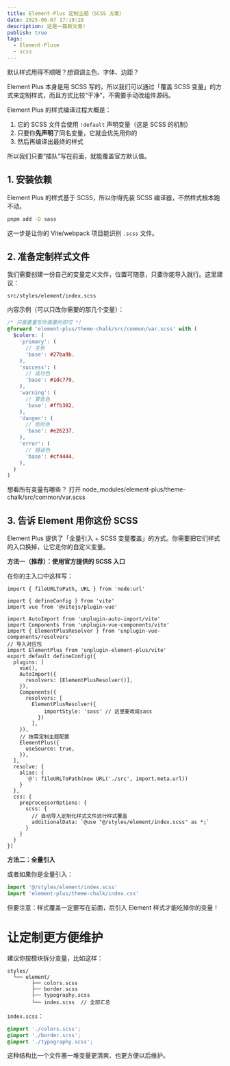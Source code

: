 ```yaml
---
title: Element-Plus 定制主题（SCSS 方案）
date: 2025-06-07 17:19:28
description: 这是一篇新文章!
publish: true
tags:
  - Element-Pluse
  - scss
---
```


默认样式用得不顺眼？想调调主色、字体、边距？

Element Plus 本身是用 SCSS 写的，所以我们可以通过「覆盖 SCSS 变量」的方式来定制样式，而且方式比较“干净”，不需要手动改组件源码。

Element Plus 的样式编译过程大概是：

1. 它的 SCSS 文件会使用 `!default` 声明变量（这是 SCSS 的机制）
2. 只要你**先声明**了同名变量，它就会优先用你的
3. 然后再编译出最终的样式

所以我们只要“插队”写在前面，就能覆盖官方默认值。

## 1. 安装依赖

Element Plus 的样式基于 SCSS，所以你得先装 SCSS 编译器，不然样式根本跑不动。

```bash
pnpm add -D sass
```

这一步是让你的 Vite/webpack 项目能识别 `.scss` 文件。

## 2. 准备定制样式文件

我们需要创建一份自己的变量定义文件，位置可随意，只要你能导入就行。这里建议：

```
src/styles/element/index.scss
```

内容示例（可以只改你需要的那几个变量）：

```scss
/* 只需要重写你需要的即可 */
@forward 'element-plus/theme-chalk/src/common/var.scss' with (
  $colors: (
    'primary': (
      // 主色
      'base': #27ba9b,
    ),
    'success': (
      // 成功色
      'base': #1dc779,
    ),
    'warning': (
      // 警告色
      'base': #ffb302,
    ),
    'danger': (
      // 危险色
      'base': #e26237,
    ),
    'error': (
      // 错误色
      'base': #cf4444,
    ),
  )
)
```

想看所有变量有哪些？
打开 node_modules/element-plus/theme-chalk/src/common/var.scss

## 3. 告诉 Element 用你这份 SCSS

Element Plus 提供了「全量引入 + SCSS 变量覆盖」的方式。你需要把它们样式的入口换掉，让它走你的自定义变量。

**方法一（推荐）：使用官方提供的 SCSS 入口**

在你的主入口中这样写：

```javascript{9-10,19-21,20-23,30-37}
import { fileURLToPath, URL } from 'node:url'

import { defineConfig } from 'vite'
import vue from '@vitejs/plugin-vue'

import AutoImport from 'unplugin-auto-import/vite'
import Components from 'unplugin-vue-components/vite'
import { ElementPlusResolver } from 'unplugin-vue-components/resolvers'
// 导入对应包
import ElementPlus from 'unplugin-element-plus/vite'
export default defineConfig({
  plugins: [
    vue(),
    AutoImport({
      resolvers: [ElementPlusResolver()],
    }),
    Components({
      resolvers: [
	    ElementPlusResolver({
		    importStyle: 'sass' // 这里要改成sass
		  })
	    ],
    }),
    // 按需定制主题配置
    ElementPlus({
      useSource: true,
    }),
  ],
  resolve: {
    alias: {
      '@': fileURLToPath(new URL('./src', import.meta.url))
    }
  },
  css: {
    preprocessorOptions: {
      scss: {
        // 自动导入定制化样式文件进行样式覆盖
        additionalData: `@use "@/styles/element/index.scss" as *;`
      }
    }
  }
})
```

**方法二：全量引入**

或者如果你是全量引入：

```ts
import '@/styles/element/index.scss'
import 'element-plus/theme-chalk/index.css'
```

但要注意：样式覆盖一定要写在前面，后引入 Element 样式才能吃掉你的变量！

# 让定制更方便维护

建议你按模块拆分变量，比如这样：

```
styles/
  └── element/
        ├── colors.scss
        ├── border.scss
        ├── typography.scss
        └── index.scss  // 全部汇总
```

`index.scss`：

```scss
@import './colors.scss';
@import './border.scss';
@import './typography.scss';
```

这种结构比一个文件塞一堆变量更清爽、也更方便以后维护。
